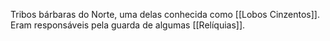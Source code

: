 Tribos bárbaras do Norte, uma delas conhecida como [[Lobos Cinzentos]].
Eram responsáveis pela guarda de algumas [[Relíquias]].

